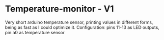 # Temperature-monitor - V1
Very short arduino temperature sensor, printing values in different forms, being as fast as I could optimize it.
Configuration:
pins 11-13 as LED outputs, pin a0 as temperature sensor
